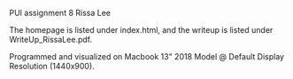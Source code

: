 PUI assignment 8
Rissa Lee

The homepage is listed under index.html, and the writeup is listed under WriteUp_RissaLee.pdf.

Programmed and visualized on Macbook 13" 2018 Model @ Default Display Resolution (1440x900).
